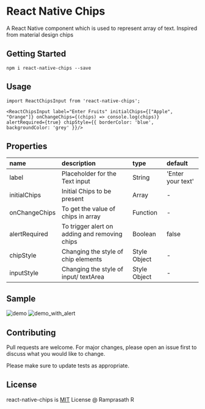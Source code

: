 # React Native Chips 

A React Native component which is used to represent array of text. Inspired from material design chips

## Getting Started


`npm i react-native-chips --save`

## Usage

```
import ReactChipsInput from 'react-native-chips';

<ReactChipsInput label="Enter Fruits" initialChips={["Apple", "Orange"]} onChangeChips={(chips) => console.log(chips)} alertRequired={true} chipStyle={{ borderColor: 'blue', backgroundColor: 'grey' }}/>
```

## Properties
 name                 | description                                 | type     | default
:-------------------- |:------------------------------------------- |:-------- |:------------------
 label            | Placeholder for the Text input                     | String    | 'Enter your text'
initialChips            | Initial Chips to be present                     | Array    | -
onChangeChips            | To get the value of chips in array                     | Function    | -
alertRequired            | To trigger alert on adding and removing chips                     | Boolean    | false
chipStyle            | Changing the style of chip elements                    | Style Object    | -
inputStyle            | Changing the style of input/ textArea                   | Style Object    | -

## Sample

![demo](https://user-images.githubusercontent.com/7905501/47231711-4dbff080-d3eb-11e8-888e-09b7782e8105.gif)
![demo_with_alert](https://user-images.githubusercontent.com/7905501/47633624-978ba200-db74-11e8-9ce3-1ad149c719e6.gif)

## Contributing
Pull requests are welcome. For major changes, please open an issue first to discuss what you would like to change.

Please make sure to update tests as appropriate.

## License
react-native-chips is [MIT](https://choosealicense.com/licenses/mit/) License @ Ramprasath R 
